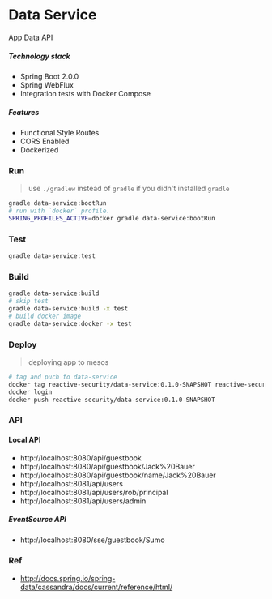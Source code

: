 Data Service
============
App Data API

##### Technology stack
* Spring Boot 2.0.0
* Spring WebFlux
* Integration tests with Docker Compose

##### Features
* Functional Style Routes
* CORS Enabled 
* Dockerized 

### Run
> use `./gradlew` instead of `gradle` if you didn't installed `gradle`
```bash
gradle data-service:bootRun
# run with `docker` profile.
SPRING_PROFILES_ACTIVE=docker gradle data-service:bootRun
```
### Test
```bash
gradle data-service:test
```
### Build
```bash
gradle data-service:build
# skip test
gradle data-service:build -x test 
# build docker image
gradle data-service:docker -x test 
```

### Deploy
> deploying app to mesos
```bash
# tag and puch to data-service
docker tag reactive-security/data-service:0.1.0-SNAPSHOT reactive-security/data-service:latest
docker login 
docker push reactive-security/data-service:0.1.0-SNAPSHOT
```

### API

#### Local API 
* http://localhost:8080/api/guestbook
* http://localhost:8080/api/guestbook/Jack%20Bauer
* http://localhost:8080/api/guestbook/name/Jack%20Bauer
* http://localhost:8081/api/users
* http://localhost:8081/api/users/rob/principal
* http://localhost:8081/api/users/admin

##### EventSource API
* http://localhost:8080/sse/guestbook/Sumo

### Ref
* http://docs.spring.io/spring-data/cassandra/docs/current/reference/html/
